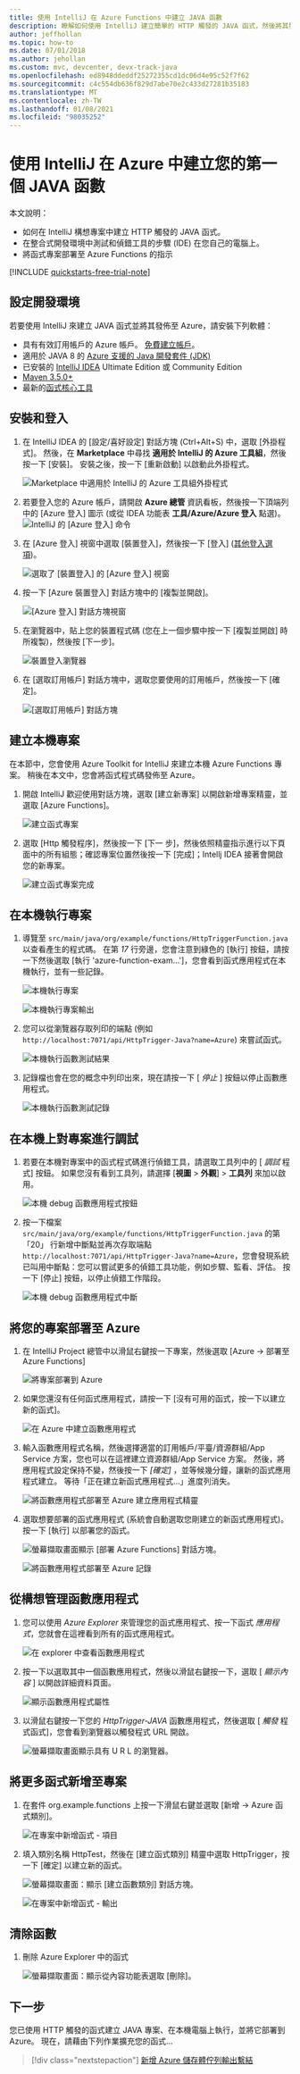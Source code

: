 ```yaml
---
title: 使用 IntelliJ 在 Azure Functions 中建立 JAVA 函數
description: 瞭解如何使用 IntelliJ 建立簡單的 HTTP 觸發的 JAVA 函式，然後將其發佈到 Azure 的無伺服器環境中執行。
author: jeffhollan
ms.topic: how-to
ms.date: 07/01/2018
ms.author: jehollan
ms.custom: mvc, devcenter, devx-track-java
ms.openlocfilehash: ed8948ddeddf25272355cd1dc06d4e95c52f7f62
ms.sourcegitcommit: c4c554db636f829d7abe70e2c433d27281b35183
ms.translationtype: MT
ms.contentlocale: zh-TW
ms.lasthandoff: 01/08/2021
ms.locfileid: "98035252"
---
```

# <a name="create-your-first-java-function-in-azure-using-intellij"></a>使用 IntelliJ 在 Azure 中建立您的第一個 JAVA 函數

本文說明：
- 如何在 IntelliJ 構想專案中建立 HTTP 觸發的 JAVA 函式。
- 在整合式開發環境中測試和偵錯工具的步驟 (IDE) 在您自己的電腦上。
- 將函式專案部署至 Azure Functions 的指示

<!-- TODO ![Access a Hello World function from the command line with cURL](media/functions-create-java-maven/hello-azure.png) -->

[!INCLUDE [quickstarts-free-trial-note](../../includes/quickstarts-free-trial-note.md)]

## <a name="set-up-your-development-environment"></a>設定開發環境

若要使用 IntelliJ 來建立 JAVA 函式並將其發佈至 Azure，請安裝下列軟體：

+ 具有有效訂用帳戶的 Azure 帳戶。 [免費建立帳戶](https://azure.microsoft.com/free/?ref=microsoft.com&utm_source=microsoft.com&utm_medium=docs&utm_campaign=visualstudio)。
+ 適用於 JAVA 8 的 [Azure 支援的 Java 開發套件 (JDK)](/azure/developer/java/fundamentals/java-jdk-long-term-support)
+ 已安裝的 [IntelliJ IDEA](https://www.jetbrains.com/idea/download/) Ultimate Edition 或 Community Edition
+ [Maven 3.5.0+](https://maven.apache.org/download.cgi)
+ 最新的[函式核心工具](https://github.com/Azure/azure-functions-core-tools)


## <a name="installation-and-sign-in"></a>安裝和登入

1. 在 IntelliJ IDEA 的 [設定/喜好設定] 對話方塊 (Ctrl+Alt+S) 中，選取 [外掛程式]。 然後，在 **Marketplace** 中尋找 **適用於 IntelliJ 的 Azure 工具組**，然後按一下 [安裝]。 安裝之後，按一下 [重新啟動] 以啟動此外掛程式。 

    ![Marketplace 中適用於 IntelliJ 的 Azure 工具組外掛程式][marketplace]

2. 若要登入您的 Azure 帳戶，請開啟 **Azure 總管** 資訊看板，然後按一下頂端列中的 [Azure 登入] 圖示 (或從 IDEA 功能表 **工具/Azure/Azure 登入** 點選)。
    ![IntelliJ 的 [Azure 登入] 命令][intellij-azure-login]

3. 在 [Azure 登入] 視窗中選取 [裝置登入]，然後按一下 [登入] ([其他登入選項](/azure/developer/java/toolkit-for-intellij/sign-in-instructions))。

   ![選取了 [裝置登入] 的 [Azure 登入] 視窗][intellij-azure-popup]

4. 按一下 [Azure 裝置登入] 對話方塊中的 [複製並開啟]。

   ![[Azure 登入] 對話方塊視窗][intellij-azure-copycode]

5. 在瀏覽器中，貼上您的裝置程式碼 (您在上一個步驟中按一下 [複製並開啟] 時所複製)，然後按 [下一步]。

   ![裝置登入瀏覽器][intellij-azure-link-ms-account]

6. 在 [選取訂用帳戶] 對話方塊中，選取您要使用的訂用帳戶，然後按一下 [確定]。

   ![[選取訂用帳戶] 對話方塊][intellij-azure-login-select-subs]
   
## <a name="create-your-local-project"></a>建立本機專案

在本節中，您會使用 Azure Toolkit for IntelliJ 來建立本機 Azure Functions 專案。 稍後在本文中，您會將函式程式碼發佈至 Azure。 

1. 開啟 IntelliJ 歡迎使用對話方塊，選取 [建立新專案] 以開啟新增專案精靈，並選取 [Azure Functions]。

    ![建立函式專案](media/functions-create-first-java-intellij/create-functions-project.png)

1. 選取 [Http 觸發程序]，然後按一下 [下一 步]，然後依照精靈指示進行以下頁面中的所有組態；確認專案位置然後按一下 [完成]；Intellj IDEA 接著會開啟您的新專案。

    ![建立函式專案完成](media/functions-create-first-java-intellij/create-functions-project-finish.png)

## <a name="run-the-project-locally"></a>在本機執行專案

1. 導覽至 `src/main/java/org/example/functions/HttpTriggerFunction.java` 以查看產生的程式碼。 在第 *17* 行旁邊，您會注意到綠色的 [執行] 按鈕，請按一下然後選取 [執行 'azure-function-exam...']，您會看到函式應用程式在本機執行，並有一些記錄。

    ![本機執行專案](media/functions-create-first-java-intellij/local-run-functions-project.png)

    ![本機執行專案輸出](media/functions-create-first-java-intellij/local-run-functions-output.png)

1. 您可以從瀏覽器存取列印的端點 (例如 `http://localhost:7071/api/HttpTrigger-Java?name=Azure`) 來嘗試函式。

    ![本機執行函數測試結果](media/functions-create-first-java-intellij/local-run-functions-test.png)

1. 記錄檔也會在您的概念中列印出來，現在請按一下 [ *停止* ] 按鈕以停止函數應用程式。

    ![本機執行函數測試記錄](media/functions-create-first-java-intellij/local-run-functions-log.png)

## <a name="debug-the-project-locally"></a>在本機上對專案進行調試

1. 若要在本機對專案中的函式程式碼進行偵錯工具，請選取工具列中的 [ *調試* 程式] 按鈕。 如果您沒有看到工具列，請選擇 [**視圖**  >  **外觀**]  >  **工具列** 來加以啟用。

    ![本機 debug 函數應用程式按鈕](media/functions-create-first-java-intellij/local-debug-functions-button.png)

1. 按一下檔案 `src/main/java/org/example/functions/HttpTriggerFunction.java` 的第「20」 行新增中斷點並再次存取端點 `http://localhost:7071/api/HttpTrigger-Java?name=Azure`，您會發現系統已叫用中斷點：您可以嘗試更多的偵錯工具功能，例如步驟、監看、評估。 按一下 [停止] 按鈕，以停止偵錯工作階段。

    ![本機 debug 函數應用程式中斷](media/functions-create-first-java-intellij/local-debug-functions-break.png)

## <a name="deploy-your-project-to-azure"></a>將您的專案部署至 Azure

1. 在 IntelliJ Project 總管中以滑鼠右鍵按一下專案，然後選取 [Azure -> 部署至 Azure Functions]

    ![將專案部署到 Azure](media/functions-create-first-java-intellij/deploy-functions-to-azure.png)

1. 如果您還沒有任何函式應用程式，請按一下 [沒有可用的函式，按一下以建立新的函式]。

    ![在 Azure 中建立函數應用程式](media/functions-create-first-java-intellij/deploy-functions-create-app.png)

1. 輸入函數應用程式名稱，然後選擇適當的訂用帳戶/平臺/資源群組/App Service 方案，您也可以在這裡建立資源群組/App Service 方案。 然後，將應用程式設定保持不變，然後按一下 *[確定]* ，並等候幾分鐘，讓新的函式應用程式建立。 等待「正在建立新函式應用程式...」進度列消失。

    ![將函數應用程式部署至 Azure 建立應用程式精靈](media/functions-create-first-java-intellij/deploy-functions-create-app-wizard.png)

1. 選取想要部署的函式應用程式 (系統會自動選取您剛建立的新函式應用程式)。 按一下 [執行] 以部署您的函式。

    ![螢幕擷取畫面顯示 [部署 Azure Functions] 對話方塊。](media/functions-create-first-java-intellij/deploy-functions-run.png)

    ![將函數應用程式部署至 Azure 記錄](media/functions-create-first-java-intellij/deploy-functions-log.png)

## <a name="manage-function-apps-from-idea"></a>從構想管理函數應用程式

1. 您可以使用 *Azure Explorer* 來管理您的函式應用程式、按一下函式 *應用程式*，您就會在這裡看到所有的函式應用程式。

    ![在 explorer 中查看函數應用程式](media/functions-create-first-java-intellij/explorer-view-functions.png)

1. 按一下以選取其中一個函數應用程式，然後以滑鼠右鍵按一下，選取 [ *顯示內容* ] 以開啟詳細資料頁面。 

    ![顯示函數應用程式屬性](media/functions-create-first-java-intellij/explorer-functions-show-properties.png)

1. 以滑鼠右鍵按一下您的 *HttpTrigger-JAVA* 函數應用程式，然後選取 [ *觸發* 程式函式]，您會看到瀏覽器以觸發程式 URL 開啟。

    ![螢幕擷取畫面顯示具有 U R L 的瀏覽器。](media/functions-create-first-java-intellij/explorer-trigger-functions.png)

## <a name="add-more-functions-to-the-project"></a>將更多函式新增至專案

1. 在套件 org.example.functions 上按一下滑鼠右鍵並選取 [新增 -> Azure 函式類別]。 

    ![在專案中新增函式 - 項目](media/functions-create-first-java-intellij/add-functions-entry.png)

1. 填入類別名稱 HttpTest，然後在 [建立函式類別] 精靈中選取 HttpTrigger，按一下 [確定] 以建立新的函式。

    ![螢幕擷取畫面：顯示 [建立函數類別] 對話方塊。](media/functions-create-first-java-intellij/add-functions-trigger.png)
    
    ![在專案中新增函式 - 輸出](media/functions-create-first-java-intellij/add-functions-output.png)

## <a name="cleaning-up-functions"></a>清除函數

1. 刪除 Azure Explorer 中的函式
      
      ![螢幕擷取畫面：顯示從內容功能表選取 [刪除]。](media/functions-create-first-java-intellij/delete-function.png)
      

## <a name="next-steps"></a>下一步

您已使用 HTTP 觸發的函式建立 JAVA 專案、在本機電腦上執行，並將它部署到 Azure。 現在，請藉由下列作業擴充您的函式...

> [!div class="nextstepaction"]
> [新增 Azure 儲存體佇列輸出繫結](./functions-add-output-binding-storage-queue-java.md)


[marketplace]:./media/functions-create-first-java-intellij/marketplace.png
[intellij-azure-login]: media/functions-create-first-java-intellij/intellij-azure-login.png
[intellij-azure-popup]: media/functions-create-first-java-intellij/intellij-azure-login-popup.png
[intellij-azure-copycode]: media/functions-create-first-java-intellij/intellij-azure-login-copyopen.png
[intellij-azure-link-ms-account]: media/functions-create-first-java-intellij/intellij-azure-login-linkms-account.png
[intellij-azure-login-select-subs]: media/functions-create-first-java-intellij/intellij-azure-login-selectsubs.png
